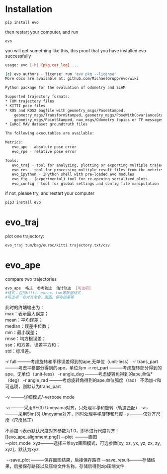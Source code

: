 # Installation
```bash
pip install evo
```
then restart your computer, and run
```bash
evo
```
you will get something like this, this proof that you have installed evo successfully
```bash
usage: evo [-h] {pkg,cat_log} ...

(c) evo authors - license: run 'evo pkg --license'
More docs are available at: github.com/MichaelGrupp/evo/wiki

Python package for the evaluation of odometry and SLAM

Supported trajectory formats:
* TUM trajectory files
* KITTI pose files
* ROS and ROS2 bagfile with geometry_msgs/PoseStamped,
    geometry_msgs/TransformStamped, geometry_msgs/PoseWithCovarianceStamped,
    geometry_msgs/PointStamped, nav_msgs/Odometry topics or TF messages
* EuRoC MAV dataset groundtruth files

The following executables are available:

Metrics:
   evo_ape - absolute pose error
   evo_rpe - relative pose error

Tools:
   evo_traj - tool for analyzing, plotting or exporting multiple trajectories
   evo_res - tool for processing multiple result files from the metrics
   evo_ipython - IPython shell with pre-loaded evo modules
   evo_fig - (experimental) tool for re-opening serialized plots
   evo_config - tool for global settings and config file manipulation

```

if not, please try, and restart your computer
```bash
pip3 install evo
```


# evo_traj
plot one trajectory:
```bash
evo_traj tum/bag/euroc/kitti trajectory.txt/csv
```

# evo_ape
compare two trajectories
```bash
evo_ape  格式  参考轨迹  估计轨迹  [可选项]
#格式：包括kitti、euroc、tum等数据格式
#可选项：有对齐命令、画图、保存结果等
```
此时的终端输出为：  
max：表示最大误差；  
mean：平均误差；  
median：误差中位数；  
min：最小误差；  
rmse：均方根误差；  
sse：和方差、误差平方和；  
std：标准差。

-r  full  ———考虑旋转和平移误差得到的ape,无单位（unit-less）
-r  trans_part  ———考虑平移部分得到的ape，单位为m
-r  rot_part  ———考虑旋转部分得到的ape，无单位（unit-less）
-r  angle_deg  ———考虑旋转角得到的ape,单位°（deg）
-r  angle_rad  ———考虑旋转角得到的ape,单位弧度（rad）
不添加-r和可选项，则默认为trans_part

-v ———详细模式/-verbose mode

-a ———采用SE(3) Umeyama对齐，只处理平移和旋转（轨迹匹配）
-as    ———采用Sim(3) Umeyama对齐，同时处理平移旋转和尺度
-s    ———仅对齐尺度（尺度修正）

不添加-s表示默认尺度对齐参数为1.0，即不进行尺度对齐
![[evo_ape_alignment.png]]
--plot  ———画图  
--plot_mode  xyz———选择三维xyz画图模式，可选参数[xy, xz, yx, yz, zx, zy, xyz]，默认为xyz


 --save_plot ———保存画图结果，后接保存路径
--save_result———存储结果，后接保存路径以及压缩文件名称，存储后得到zip压缩文件


